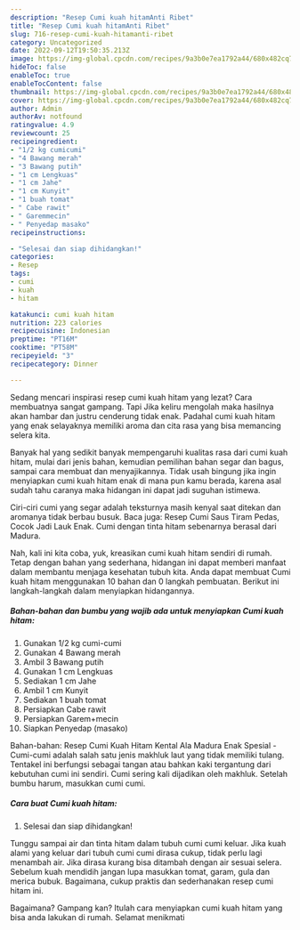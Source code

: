 ```yaml
---
description: "Resep Cumi kuah hitamAnti Ribet"
title: "Resep Cumi kuah hitamAnti Ribet"
slug: 716-resep-cumi-kuah-hitamanti-ribet
category: Uncategorized
date: 2022-09-12T19:50:35.213Z
image: https://img-global.cpcdn.com/recipes/9a3b0e7ea1792a44/680x482cq70/cumi-kuah-hitam-foto-resep-utama.jpg
hideToc: false
enableToc: true
enableTocContent: false
thumbnail: https://img-global.cpcdn.com/recipes/9a3b0e7ea1792a44/680x482cq70/cumi-kuah-hitam-foto-resep-utama.jpg
cover: https://img-global.cpcdn.com/recipes/9a3b0e7ea1792a44/680x482cq70/cumi-kuah-hitam-foto-resep-utama.jpg
author: Admin
authorAv: notfound
ratingvalue: 4.9
reviewcount: 25
recipeingredient:
- "1/2 kg cumicumi"
- "4 Bawang merah"
- "3 Bawang putih"
- "1 cm Lengkuas"
- "1 cm Jahe"
- "1 cm Kunyit"
- "1 buah tomat"
- " Cabe rawit"
- " Garemmecin"
- " Penyedap masako"
recipeinstructions:

- "Selesai dan siap dihidangkan!"
categories:
- Resep
tags:
- cumi
- kuah
- hitam

katakunci: cumi kuah hitam 
nutrition: 223 calories
recipecuisine: Indonesian
preptime: "PT16M"
cooktime: "PT58M"
recipeyield: "3"
recipecategory: Dinner

---
```



Sedang mencari inspirasi resep cumi kuah hitam yang lezat? Cara membuatnya sangat gampang. Tapi Jika keliru mengolah maka hasilnya akan hambar dan justru cenderung tidak enak. Padahal cumi kuah hitam yang enak selayaknya memiliki aroma dan cita rasa yang bisa memancing selera kita.


Banyak hal yang sedikit banyak mempengaruhi kualitas rasa dari cumi kuah hitam, mulai dari jenis bahan, kemudian pemilihan bahan segar dan bagus, sampai cara membuat dan menyajikannya. Tidak usah bingung jika ingin menyiapkan cumi kuah hitam enak di mana pun kamu berada, karena asal sudah tahu caranya maka hidangan ini dapat jadi suguhan istimewa.

Ciri-ciri cumi yang segar adalah teksturnya masih kenyal saat ditekan dan aromanya tidak berbau busuk. Baca juga: Resep Cumi Saus Tiram Pedas, Cocok Jadi Lauk Enak. Cumi dengan tinta hitam sebenarnya berasal dari Madura.


Nah, kali ini kita coba, yuk, kreasikan cumi kuah hitam sendiri di rumah. Tetap dengan bahan yang sederhana, hidangan ini dapat memberi manfaat dalam membantu menjaga kesehatan tubuh kita. Anda dapat membuat Cumi kuah hitam menggunakan 10 bahan dan 0 langkah pembuatan. Berikut ini langkah-langkah dalam menyiapkan hidangannya.

<!--inarticleads1-->

##### Bahan-bahan dan bumbu yang wajib ada untuk menyiapkan Cumi kuah hitam:

1. Gunakan 1/2 kg cumi-cumi
1. Gunakan 4 Bawang merah
1. Ambil 3 Bawang putih
1. Gunakan 1 cm Lengkuas
1. Sediakan 1 cm Jahe
1. Ambil 1 cm Kunyit
1. Sediakan 1 buah tomat
1. Persiapkan  Cabe rawit
1. Persiapkan  Garem+mecin
1. Siapkan  Penyedap (masako)


Bahan-bahan: Resep Cumi Kuah Hitam Kental Ala Madura Enak Spesial - Cumi-cumi adalah salah satu jenis makhluk laut yang tidak memiliki tulang. Tentakel ini berfungsi sebagai tangan atau bahkan kaki tergantung dari kebutuhan cumi ini sendiri. Cumi sering kali dijadikan oleh makhluk. Setelah bumbu harum, masukkan cumi cumi. 

<!--inarticleads2-->

##### Cara buat Cumi kuah hitam:


1. Selesai dan siap dihidangkan!

Tunggu sampai air dan tinta hitam dalam tubuh cumi cumi keluar. Jika kuah alami yang keluar dari tubuh cumi cumi dirasa cukup, tidak perlu lagi menambah air. Jika dirasa kurang bisa ditambah dengan air sesuai selera. Sebelum kuah mendidih jangan lupa masukkan tomat, garam, gula dan merica bubuk. Bagaimana, cukup praktis dan sederhanakan resep cumi hitam ini. 

Bagaimana? Gampang kan? Itulah cara menyiapkan cumi kuah hitam yang bisa anda lakukan di rumah. Selamat menikmati
